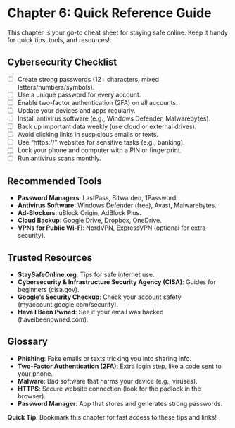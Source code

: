 # Chapter 6: Quick Reference Guide

This chapter is your go-to cheat sheet for staying safe online. Keep it handy for quick tips, tools, and resources!

## Cybersecurity Checklist
- [ ] Create strong passwords (12+ characters, mixed letters/numbers/symbols).
- [ ] Use a unique password for every account.
- [ ] Enable two-factor authentication (2FA) on all accounts.
- [ ] Update your devices and apps regularly.
- [ ] Install antivirus software (e.g., Windows Defender, Malwarebytes).
- [ ] Back up important data weekly (use cloud or external drives).
- [ ] Avoid clicking links in suspicious emails or texts.
- [ ] Use “https://” websites for sensitive tasks (e.g., banking).
- [ ] Lock your phone and computer with a PIN or fingerprint.
- [ ] Run antivirus scans monthly.

## Recommended Tools
- **Password Managers**: LastPass, Bitwarden, 1Password.
- **Antivirus Software**: Windows Defender (free), Avast, Malwarebytes.
- **Ad-Blockers**: uBlock Origin, AdBlock Plus.
- **Cloud Backup**: Google Drive, Dropbox, OneDrive.
- **VPNs for Public Wi-Fi**: NordVPN, ExpressVPN (optional for extra security).

## Trusted Resources
- **StaySafeOnline.org**: Tips for safe internet use.
- **Cybersecurity & Infrastructure Security Agency (CISA)**: Guides for beginners (cisa.gov).
- **Google’s Security Checkup**: Check your account safety (myaccount.google.com/security).
- **Have I Been Pwned**: See if your email was hacked (haveibeenpwned.com).

## Glossary
- **Phishing**: Fake emails or texts tricking you into sharing info.
- **Two-Factor Authentication (2FA)**: Extra login step, like a code sent to your phone.
- **Malware**: Bad software that harms your device (e.g., viruses).
- **HTTPS**: Secure website connection (look for the padlock in the browser).
- **Password Manager**: App that stores and generates strong passwords.

**Quick Tip**: Bookmark this chapter for fast access to these tips and links!
